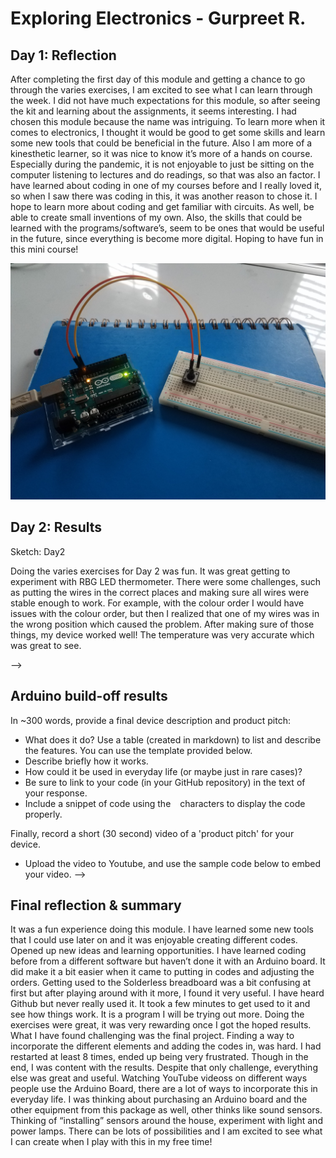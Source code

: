 # Exploring Electronics - Gurpreet R.
<!--
Welcome to your project page for Electronics for the Rest of Us. You'll use this page to describe and showcase your work throughout the module. 
A place for each deliverable has been created below for you in this markdown document. 
Note that comments (such as this) will not appear in the final markdown document (which you can view with the "Preview" button).
-->


## Day 1: Reflection

After completing the first day of this module and getting a chance to go through the varies exercises, I am excited to see what I can learn through the week. I did not have much expectations for this module, so after seeing the kit and learning about the assignments, it seems interesting. I had chosen this module because the name was intriguing. To learn more when it comes to electronics, I thought it would be good to get some skills and learn some new tools that could be beneficial in the future. Also I am more of a kinesthetic learner, so it was nice to know it’s more of a hands on course. Especially during the pandemic, it is not enjoyable to just be sitting on the computer listening to lectures and do readings, so that was also an factor. I have learned about coding in one of my courses before and I really loved it, so when I saw there was coding in this, it was another reason to chose it. I hope to learn more about coding and get familiar with circuits. As well, be able to create small inventions of my own. Also, the skills that could be learned with the programs/software’s, seem to be ones that would be useful in the future, since everything is become more digital. Hoping to have fun in this mini course! 

<!--
Inserting an image takes the form: 
![image alt text](url/to/photo "Logo Title Text")
See the following webpage for more information: https://github.com/adam-p/markdown-here/wiki/Markdown-Cheatsheet#images
Replace the elements below to insert your picture.
--> 
![Picture of my ciricut during the button stage](images/day1.jpg "This is my Button snap from today!")

## Day 2: Results
Sketch:  Day2

Doing the varies exercises for Day 2 was fun. It was great getting to experiment with RBG LED thermometer. There were some challenges, such as putting the wires in the correct places and making sure all wires were stable enough to work. For example, with the colour order I would have issues with the colour order, but then I realized that one of my wires was in the wrong position which caused the problem. After making sure of those things, my device worked well! The temperature was very accurate which was great to see.


-->

## Arduino build-off results

In ~300 words, provide a final device description and product pitch: 
- What does it do? Use a table (created in markdown) to list and describe the features. You can use the template provided below. 
- Describe briefly how it works.
- How could it be used in everyday life (or maybe just in rare cases)? 
- Be sure to link to your code (in your GitHub repository) in the text of your response.
- Include a snippet of code using the ``` ``` characters to display the code properly. 

Finally, record a short (30 second) video of a 'product pitch' for your device. 
- Upload the video to Youtube, and use the sample code below to embed your video.
-->

## Final reflection & summary
  It was a fun experience doing this module. I have learned some new tools that I could use later on and it was enjoyable creating different codes. Opened up new ideas and learning opportunities. I have learned coding before from a different software but haven’t done it with an Arduino board. It did make it a bit easier when it came to putting in codes and adjusting the orders. Getting used to the Solderless breadboard was a bit confusing at first but after playing around with it more, I found it very useful. I have heard Github but never really used it. It took a few minutes to get used to it and see how things work. It is a program I will be trying out more. Doing the exercises were great, it was very rewarding once I got the hoped results. What I have found challenging was the final project. Finding a way to incorporate the different elements and adding the codes in, was hard. I had restarted at least 8 times, ended up being very frustrated. Though in the end, I was content with the results. Despite that only challenge, everything else was great and useful. Watching YouTube videoss on different ways people use the Arduino Board, there are a lot of ways to incorporate this in everyday life. I was thinking about purchasing an Arduino board and the other equipment from this package as well, other thinks like sound sensors. Thinking of “installing” sensors around the house, experiment with light and power lamps. There can be lots of possibilities and I am excited to see what I can create when I play with this in my free time!
